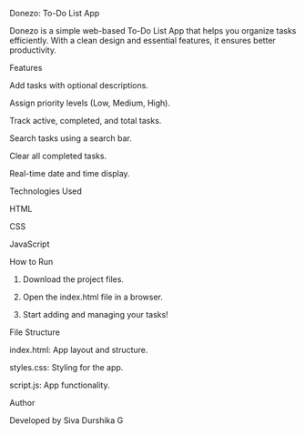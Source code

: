 Donezo: To-Do List App

Donezo is a simple web-based To-Do List App that helps you organize tasks efficiently. With a clean design and essential features, it ensures better productivity.


Features

Add tasks with optional descriptions.

Assign priority levels (Low, Medium, High).

Track active, completed, and total tasks.

Search tasks using a search bar.

Clear all completed tasks.

Real-time date and time display.



Technologies Used

HTML

CSS

JavaScript


How to Run

1. Download the project files.


2. Open the index.html file in a browser.


3. Start adding and managing your tasks!




File Structure

index.html: App layout and structure.

styles.css: Styling for the app.

script.js: App functionality.



Author

Developed by Siva Durshika G 


